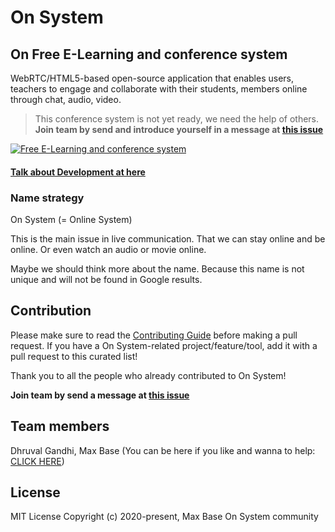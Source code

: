 # On System

## On Free E-Learning and conference system

WebRTC/HTML5-based open-source application that enables users, teachers to engage and collaborate with their students, members online through chat, audio, video.

> This conference system is not yet ready, we need the help of others.  **Join team by send and introduce yourself in a message at [this issue](https://github.com/On-System/On/issues/2)**

[![Free E-Learning and conference system](https://user-images.githubusercontent.com/2658040/101387697-1024c700-38d4-11eb-885f-f8d7b4f467e9.png)](https://github.com/On-System/On/issues/1)

#### [Talk about Development at here](https://github.com/On-System/On/issues/1)

### Name strategy

On System (= Online System) 

This is the main issue in live communication. That we can stay online and be online. Or even watch an audio or movie online.

Maybe we should think more about the name.
Because this name is not unique and will not be found in Google results.

## Contribution

Please make sure to read the [Contributing Guide](CONTRIBUTING.md) before making a pull request. If you have a On System-related project/feature/tool, add it with a pull request to this curated list!

Thank you to all the people who already contributed to On System!

**Join team by send a message at [this issue](https://github.com/On-System/On/issues/2)**

## Team members

Dhruval Gandhi, Max Base (You can be here if you like and wanna to help: [CLICK HERE](https://github.com/On-System/On/issues/2))

## License

MIT License Copyright (c) 2020-present, Max Base
On System community
